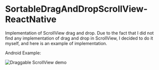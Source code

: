 # SortableDragAndDropScrollView-ReactNative

Implementation of ScrollView drag and drop.
Due to the fact that I did not find any implementation of drag and drop in ScrollView, I decided to do it myself, and here is an example of implementation.

Android Example:

![Draggable ScrollView demo](https://s8.gifyu.com/images/MEDA1_Trim-14d0d83031fd25c77.gif)
